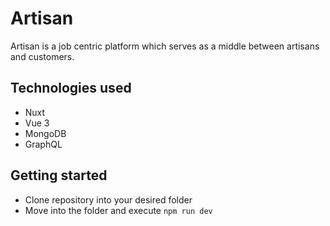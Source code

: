 # Artisan
Artisan is a job centric platform which serves as a middle between artisans and customers.

## Technologies used
- Nuxt
- Vue 3
- MongoDB
- GraphQL

## Getting started
- Clone repository into your desired folder 
- Move into the folder and execute `npm run dev`
